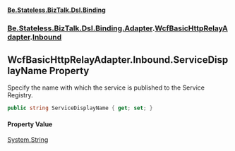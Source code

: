 #### [Be.Stateless.BizTalk.Dsl.Binding](README.md 'README')
### [Be.Stateless.BizTalk.Dsl.Binding.Adapter](Be.Stateless.BizTalk.Dsl.Binding.Adapter.md 'Be.Stateless.BizTalk.Dsl.Binding.Adapter').[WcfBasicHttpRelayAdapter](WcfBasicHttpRelayAdapter.md 'Be.Stateless.BizTalk.Dsl.Binding.Adapter.WcfBasicHttpRelayAdapter').[Inbound](WcfBasicHttpRelayAdapter.Inbound.md 'Be.Stateless.BizTalk.Dsl.Binding.Adapter.WcfBasicHttpRelayAdapter.Inbound')

## WcfBasicHttpRelayAdapter.Inbound.ServiceDisplayName Property

Specify the name with which the service is published to the Service Registry.

```csharp
public string ServiceDisplayName { get; set; }
```

#### Property Value
[System.String](https://docs.microsoft.com/en-us/dotnet/api/System.String 'System.String')